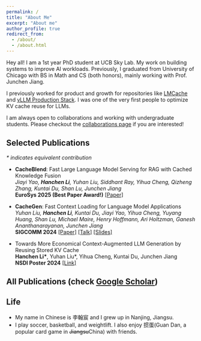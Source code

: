 ```yaml
---
permalink: /
title: "About Me"
excerpt: "About me"
author_profile: true
redirect_from: 
  - /about/
  - /about.html
---
```


Hey all! I am a 1st year PhD student at UCB Sky Lab. My work on building systems to improve AI workloads. Previously, I graduated from University of Chicago with BS in Math and CS (both honors), mainly working with Prof. Junchen Jiang. 

I previously worked for product and growth for repositories like [LMCache](https://github.com/LMCache/LMCache) and [vLLM Production Stack](https://github.com/vllm-project/production-stack). I was one of the very first people to optimize KV cache reuse for LLMs. 

I am always open to collaborations and working with undergraduate students. Please checkout the [collaborations page](/collaborations/) if you are interested!

## Selected Publications
_* indicates equivalent contribution_
- **CacheBlend**: Fast Large Language Model Serving for RAG with Cached Knowledge Fusion<br />
  *Jiayi Yao, **Hanchen Li**, Yuhan Liu, Siddhant Ray, Yihua Cheng, Qizheng Zhang, Kuntai Du, Shan Lu, Junchen Jiang* <br />
  **EuroSys 2025 (Best Paper Award!)**  [[Paper]](https://dl.acm.org/doi/10.1145/3689031.3696098)
 
- **CacheGen**: Fast Context Loading for Language Model Applications <br />
  *Yuhan Liu, **Hanchen Li**, Kuntai Du, Jiayi Yao, Yihua Cheng, Yuyang Huang, Shan Lu, Michael Maire, Henry Hoffmann, Ari Holtzman, Ganesh Ananthanarayanan, Junchen Jiang*<br />
  **SIGCOMM 2024**  [[Paper]](https://dl.acm.org/doi/10.1145/3651890.3672274) [[Talk]](https://www.youtube.com/watch?v=H4_OUWvdiNo) [[Slides]](https://docs.google.com/presentation/d/1y2ZvU6q5YDGAjRMVW-NhbpysNEiz-vqE/edit?usp=sharing&ouid=117279427324998277030&rtpof=true&sd=true)

- Towards More Economical Context-Augmented LLM Generation by Reusing Stored KV Cache <br />
  **Hanchen Li\***, Yuhan Liu\*, Yihua Cheng, Kuntai Du, Junchen Jiang <br />
  **NSDI Poster 2024** [[Link]](https://arxiv.org/abs/2503.14647)
  
## All Publications (check [Google Scholar](https://scholar.google.com/citations?user=25RFqZcAAAAJ&hl=en))

## Life
* My name in Chinese is 李翰宸 and I grew up in Nanjing, Jiangsu.
* I play soccer, basketball, and weightlift. I also enjoy 掼蛋(Guan Dan, a popular card game in ~~Jiangsu~~China) with friends.
